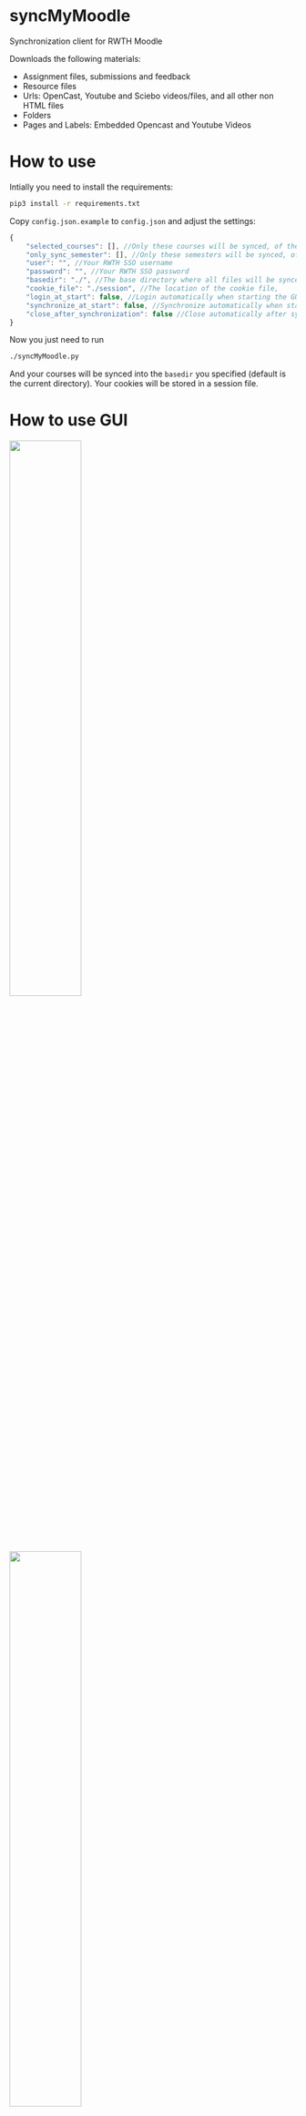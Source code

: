 # syncMyMoodle
Synchronization client for RWTH Moodle

Downloads the following materials:
* Assignment files, submissions and feedback
* Resource files
* Urls: OpenCast, Youtube and Sciebo videos/files, and all other non HTML files
* Folders
* Pages and Labels: Embedded Opencast and Youtube Videos

# How to use
Intially you need to install the requirements:
```bash
pip3 install -r requirements.txt
```

Copy ``config.json.example`` to ``config.json`` and adjust the settings:

```js
{
    "selected_courses": [], //Only these courses will be synced, of the form "https://moodle.rwth-aachen.de/course/view.php?id=XXXXX" (if empty, all courses will be synced)
    "only_sync_semester": [], //Only these semesters will be synced, of the form 20ws (only used if selected_courses is empty, if empty all semesters will be synced)
    "user": "", //Your RWTH SSO username
    "password": "", //Your RWTH SSO password
    "basedir": "./", //The base directory where all files will be synced to
    "cookie_file": "./session", //The location of the cookie file,
    "login_at_start": false, //Login automatically when starting the GUI
    "synchronize_at_start": false, //Synchronize automatically when starting the GUI
    "close_after_synchronization": false //Close automatically after synchronizing when starting the GUI
}
```



Now you just need to run
```bash
./syncMyMoodle.py
```

And your courses will be synced into the ``basedir`` you specified (default is the current directory). Your cookies will be stored in a session file.

# How to use GUI
<p float="left">
	<img src="https://user-images.githubusercontent.com/8593000/100927817-ae381c00-34e5-11eb-9ee8-9a1042b05760.png" width="50%" />
	<img src="https://user-images.githubusercontent.com/8593000/100927819-af694900-34e5-11eb-9219-3ba0ded57ad4.png" width="50%" />
</p>

You need to install the requirements as before:
```bash
pip3 install -r requirements.txt
```
Now run
```bash
./gui.py
```

Before syncing, you have to edit the Settings. You have to set your RWTH Login and maybe change your Download Directory. To choose the Semester you have to edit the ``config.json`` manually.
When you are logged in you have to press ``Update`` in the File Browser Tab and then ``Download`` to Download the Files.

Choosing which Files you want to download, is currently not implemented yet.

# CLI
You can override the fields in the config file by using command line arguments:

```
usage: syncMyMoodle.py [-h] [--secretservice] [--user USER] [--password PASSWORD] [--config CONFIG] [--cookiefile COOKIEFILE] [--courses COURSES] [--semester SEMESTER] [--basedir BASEDIR]

Synchronization client for RWTH Moodle. All optional arguments override those in config.json.

optional arguments:
  -h, --help            show this help message and exit
  --secretservice       Use FreeDesktop.org Secret Service as storage/retrival for username/passwords.
  --user USER           Your RWTH SSO username
  --password PASSWORD   Your RWTH SSO password
  --config CONFIG       The path to the config file
  --cookiefile COOKIEFILE
                        The location of the cookie file
  --courses COURSES     Only these courses will be synced (comma seperated links) (if empty, all courses will be synced)
  --semester SEMESTER   Only these semesters will be synced, of the form 20ws (comma seperated) (only used if [courses] is empty, if empty all semesters will be synced)
  --basedir BASEDIR     The base directory where all files will be synced to
```

# FreeDesktop.org Secret Service integration
If you have a FreeDesktop.org Secret Service integration compatible keyring installed, you can save you RWTH SSO credentials in it.
You need to have the python package ``secretstorage`` installed:
```bash
pip3 install secretstorage
```
After you removed your password from the config file (delete the whole line in config.json), you need to specify your password once, either using ``--password``, or you will be promted.
In subsequent runs, the credentials will be obtained automatically.
